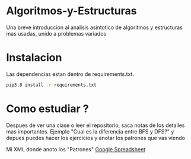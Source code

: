 # Algoritmos-y-Estructuras
Una breve introduccion al analisis asintotico de algoritmos y estructuras mas usadas, unido a problemas variados

# Instalacion 
Las dependencias estan dentro de requirements.txt.

```bash
pip3.8 install -r requirements.txt
```

# Como estudiar ? 
Despues de ver una clase o leer el repositorio, saca notas de los detalles mas importantes. Ejemplo "Cual es la diferencia entre BFS y DFS?" y depues puedes hacer los ejercicios y anotar los patrones que vas viendo 

Mi XML donde anoto los "Patrones" [Google Spreadsheet](https://docs.google.com/spreadsheets/d/1mYvCqCgmYYzkRfeNEaBaPM-h3CIVnIidViZ9LPz111o/edit?usp=sharing)